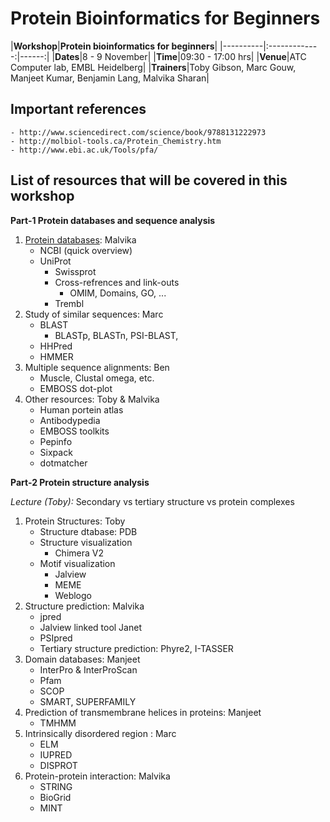 # Protein Bioinformatics for Beginners

|**Workshop**|**Protein bioinformatics for beginners**|
|----------|:-------------:|------:|
|**Dates**|8 - 9 November|
|**Time**|09:30 - 17:00 hrs|
|**Venue**|ATC Computer lab, EMBL Heidelberg|
|**Trainers**|Toby Gibson, Marc Gouw, Manjeet Kumar, Benjamin Lang, Malvika Sharan|

## Important references
    - http://www.sciencedirect.com/science/book/9788131222973
    - http://molbiol-tools.ca/Protein_Chemistry.htm
    - http://www.ebi.ac.uk/Tools/pfa/

## List of resources that will be covered in this workshop

**Part-1 Protein databases and sequence analysis**

1. [Protein databases](https://github.com/malvikasharan/ProteinBioinformatics-EMBL/blob/master/protein_databases.md): Malvika
    - NCBI (quick overview)
    - UniProt
        - Swissprot
        - Cross-refrences and link-outs
            - OMIM, Domains, GO, ...
        - Trembl
2. Study of similar sequences: Marc
    - BLAST
        - BLASTp, BLASTn, PSI-BLAST, 
    - HHPred
    - HMMER
3. Multiple sequence alignments: Ben
    - Muscle, Clustal omega, etc.
    - EMBOSS dot-plot
4. Other resources: Toby & Malvika
    - Human portein atlas
    - Antibodypedia
    - EMBOSS toolkits
    - Pepinfo
    - Sixpack
    - dotmatcher

**Part-2 Protein structure analysis**

*Lecture (Toby):* Secondary vs tertiary structure vs protein complexes

1. Protein Structures: Toby
    - Structure dtabase: PDB
    - Structure visualization
        - Chimera V2
    - Motif visualization
        - Jalview
        - MEME
        - Weblogo
2. Structure prediction: Malvika
    - jpred
    - Jalview linked tool Janet
    - PSIpred
    - Tertiary structure prediction: Phyre2, I-TASSER
3. Domain databases: Manjeet
    - InterPro & InterProScan
    - Pfam
    - SCOP 
    - SMART, SUPERFAMILY
4. Prediction of transmembrane helices in proteins: Manjeet
    - TMHMM
5. Intrinsically disordered region : Marc
    - ELM
    - IUPRED
    - DISPROT
6. Protein-protein interaction: Malvika
    - STRING
    - BioGrid
    - MINT

